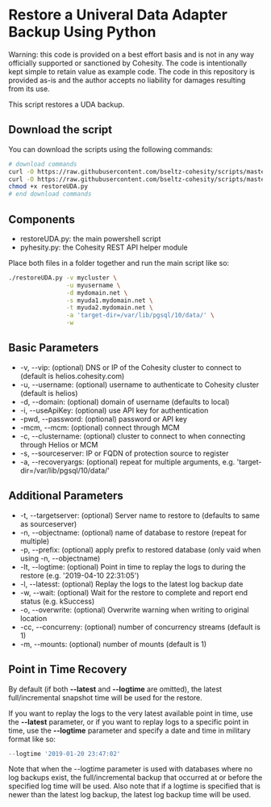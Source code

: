 # Restore a Univeral Data Adapter Backup Using Python

Warning: this code is provided on a best effort basis and is not in any way officially supported or sanctioned by Cohesity. The code is intentionally kept simple to retain value as example code. The code in this repository is provided as-is and the author accepts no liability for damages resulting from its use.

This script restores a UDA backup.

## Download the script

You can download the scripts using the following commands:

```bash
# download commands
curl -O https://raw.githubusercontent.com/bseltz-cohesity/scripts/master/python/restoreUDA/restoreUDA.py
curl -O https://raw.githubusercontent.com/bseltz-cohesity/scripts/master/python/pyhesity.py
chmod +x restoreUDA.py
# end download commands
```

## Components

* restoreUDA.py: the main powershell script
* pyhesity.py: the Cohesity REST API helper module

Place both files in a folder together and run the main script like so:

```bash
./restoreUDA.py -v mycluster \
                -u myusername \
                -d mydomain.net \
                -s myuda1.mydomain.net \
                -t myuda2.mydomain.net \
                -a 'target-dir=/var/lib/pgsql/10/data/' \
                -w
```

## Basic Parameters

* -v, --vip: (optional) DNS or IP of the Cohesity cluster to connect to (default is helios.cohesity.com)
* -u, --username: (optional) username to authenticate to Cohesity cluster (default is helios)
* -d, --domain: (optional) domain of username (defaults to local)
* -i, --useApiKey: (optional) use API key for authentication
* -pwd, --password: (optional) password or API key
* -mcm, --mcm: (optional) connect through MCM
* -c, --clustername: (optional) cluster to connect to when connecting through Helios or MCM
* -s, --sourceserver: IP or FQDN of protection source to register
* -a, --recoveryargs: (optional) repeat for multiple arguments, e.g. 'target-dir=/var/lib/pgsql/10/data/'

## Additional Parameters

* -t, --targetserver: (optional) Server name to restore to (defaults to same as sourceserver)
* -n, --objectname: (optional) name of database to restore (repeat for multiple)
* -p, --prefix: (optional) apply prefix to restored database (only vaid when using -n, --objectname)
* -lt, --logtime: (optional) Point in time to replay the logs to during the restore (e.g. '2019-04-10 22:31:05')
* -l, --latesst: (optional) Replay the logs to the latest log backup date
* -w, --wait: (optional) Wait for the restore to complete and report end status (e.g. kSuccess)
* -o, --overwrite: (optional) Overwrite warning when writing to original location
* -cc, --concurreny: (optional) number of concurrency streams (default is 1)
* -m, --mounts: (optional) number of mounts (default is 1)

## Point in Time Recovery

By default (if both **--latest** and **--logtime** are omitted), the latest full/incremental snapshot time will be used for the restore.

If you want to replay the logs to the very latest available point in time, use the **--latest** parameter, or if you want to replay logs to a specific point in time, use the **--logtime** parameter and specify a date and time in military format like so:

```powershell
--logtime '2019-01-20 23:47:02'
```

Note that when the --logtime parameter is used with databases where no log backups exist, the full/incremental backup that occurred at or before the specified log time will be used. Also note that if a logtime is specified that is newer than the latest log backup, the latest log backup time will be used.
